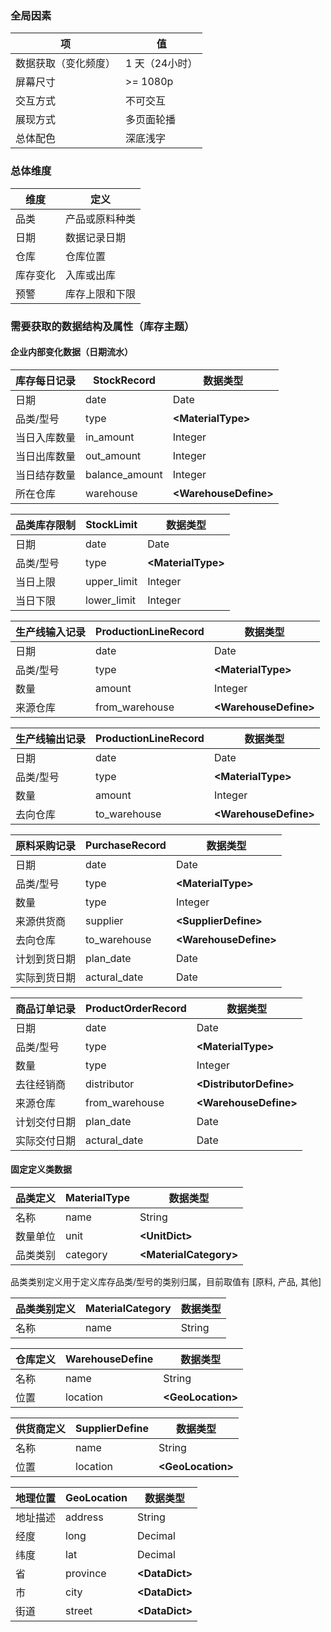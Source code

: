 ### 全局因素

| 项          | 值         |
| ---------- | --------- |
| 数据获取（变化频度） | 1 天（24小时） |
| 屏幕尺寸       | \>= 1080p |
| 交互方式       | 不可交互      |
| 展现方式       | 多页面轮播     |
| 总体配色       | 深底浅字      |



### 总体维度

| 维度   | 定义      |
| ---- | ------- |
| 品类   | 产品或原料种类 |
| 日期   | 数据记录日期  |
| 仓库   | 仓库位置    |
| 库存变化 | 入库或出库   |
| 预警   | 库存上限和下限 |





### 需要获取的数据结构及属性（库存主题）



#### 企业内部变化数据（日期流水）

| 库存每日记录 | StockRecord    | 数据类型                    |
| ------ | -------------- | ----------------------- |
| 日期     | date           | Date                    |
| 品类/型号  | type           | **\<MaterialType\>**    |
| 当日入库数量 | in_amount      | Integer                 |
| 当日出库数量 | out_amount     | Integer                 |
| 当日结存数量 | balance_amount | Integer                 |
| 所在仓库   | warehouse      | **\<WarehouseDefine\>** |



| 品类库存限制 | StockLimit  | 数据类型                 |
| ------ | ----------- | -------------------- |
| 日期     | date        | Date                 |
| 品类/型号  | type        | **\<MaterialType\>** |
| 当日上限   | upper_limit | Integer              |
| 当日下限   | lower_limit | Integer              |



| 生产线输入记录 | ProductionLineRecord | 数据类型                    |
| ------- | -------------------- | ----------------------- |
| 日期      | date                 | Date                    |
| 品类/型号   | type                 | **\<MaterialType\>**    |
| 数量      | amount               | Integer                 |
| 来源仓库    | from_warehouse       | **\<WarehouseDefine\>** |



| 生产线输出记录 | ProductionLineRecord | 数据类型                    |
| ------- | -------------------- | ----------------------- |
| 日期      | date                 | Date                    |
| 品类/型号   | type                 | **\<MaterialType\>**    |
| 数量      | amount               | Integer                 |
| 去向仓库    | to_warehouse         | **\<WarehouseDefine\>** |



| 原料采购记录 | PurchaseRecord | 数据类型                    |
| ------ | -------------- | ----------------------- |
| 日期     | date           | Date                    |
| 品类/型号  | type           | **\<MaterialType\>**    |
| 数量     | type           | Integer                 |
| 来源供货商  | supplier       | **\<SupplierDefine\>**  |
| 去向仓库   | to_warehouse   | **\<WarehouseDefine\>** |
| 计划到货日期 | plan_date      | Date                    |
| 实际到货日期 | actural_date   | Date                    |



| 商品订单记录 | ProductOrderRecord | 数据类型                      |
| ------ | ------------------ | ------------------------- |
| 日期     | date               | Date                      |
| 品类/型号  | type               | **\<MaterialType\>**      |
| 数量     | type               | Integer                   |
| 去往经销商  | distributor        | **\<DistributorDefine\>** |
| 来源仓库   | from_warehouse     | **\<WarehouseDefine\>**   |
| 计划交付日期 | plan_date          | Date                      |
| 实际交付日期 | actural_date       | Date                      |







#### 固定定义类数据



| 品类定义 | MaterialType | 数据类型                     |
| ---- | ------------ | ------------------------ |
| 名称   | name         | String                   |
| 数量单位 | unit         | **\<UnitDict\>**         |
| 品类类别 | category     | **\<MaterialCategory\>** |



品类类别定义用于定义库存品类/型号的类别归属，目前取值有 [原料, 产品, 其他]

| 品类类别定义 | MaterialCategory | 数据类型   |
| ------ | ---------------- | ------ |
| 名称     | name             | String |



| 仓库定义 | WarehouseDefine | 数据类型                |
| ---- | --------------- | ------------------- |
| 名称   | name            | String              |
| 位置   | location        | **\<GeoLocation\>** |



| 供货商定义 | SupplierDefine | 数据类型                |
| ----- | -------------- | ------------------- |
| 名称    | name           | String              |
| 位置    | location       | **\<GeoLocation\>** |



| 地理位置 | GeoLocation | 数据类型             |
| ---- | ----------- | ---------------- |
| 地址描述 | address     | String           |
| 经度   | long        | Decimal          |
| 纬度   | lat         | Decimal          |
| 省    | province    | **\<DataDict\>** |
| 市    | city        | **\<DataDict\>** |
| 街道   | street      | **\<DataDict\>** |

